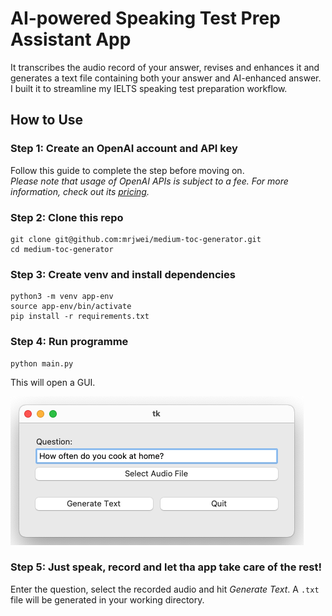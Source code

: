 # AI-powered Speaking Test Prep Assistant App

It transcribes the audio record of your answer, revises and enhances it and generates a text file containing both your answer and AI-enhanced answer.
I built it to streamline my IELTS speaking test preparation workflow.

## How to Use

### Step 1: Create an OpenAI account and API key

Follow this guide to complete the step before moving on.<br>
*Please note that usage of OpenAI APIs is subject to a fee. For more information, check out its [pricing](https://openai.com/api/pricing/).*

### Step 2: Clone this repo
```
git clone git@github.com:mrjwei/medium-toc-generator.git
cd medium-toc-generator
```

### Step 3: Create venv and install dependencies
```
python3 -m venv app-env
source app-env/bin/activate
pip install -r requirements.txt
```

### Step 4: Run programme
```
python main.py
```
This will open a GUI.

![App's gui](./assets/gui.png)

### Step 5: Just speak, record and let tha app take care of the rest!
Enter the question, select the recorded audio and hit *Generate Text*. A `.txt` file will be generated in your working directory.
